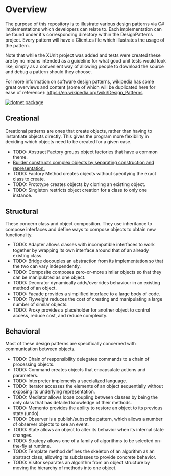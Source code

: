 # Overview
The purpose of this repository is to illustrate various design patterns via C# implementations which developers can relate to. Each implementation can be found under it's corresponding directory within the DesignPatterns project. Every pattern will have a Client.cs file which illustrates the usage of the pattern.

Note that while the XUnit project was added and tests were created these are by no means intended as a guideline for what good unit tests would look like, simply as a convenient way of allowing people to download the source and debug a pattern should they choose.

For more information on software design patterns, wikipedia has some great overviews and content (some of which will be duplicated here for ease of reference): https://en.wikipedia.org/wiki/Design_Patterns  

[![dotnet package](https://github.com/joe-meyer/design-patterns/actions/workflows/push.yml/badge.svg)](https://github.com/joe-meyer/design-patterns/actions/workflows/push.yml)

## Creational
Creational patterns are ones that create objects, rather than having to instantiate objects directly. This gives the program more flexibility in deciding which objects need to be created for a given case.

* TODO: Abstract Factory groups object factories that have a common theme.
* [Builder constructs complex objects by separating construction and representation.](DesignPatterns/Creational/Builder/Client.cs)
* TODO: Factory Method creates objects without specifying the exact class to create.
* TODO: Prototype creates objects by cloning an existing object.
* TODO: Singleton restricts object creation for a class to only one instance.

## Structural
These concern class and object composition. They use inheritance to compose interfaces and define ways to compose objects to obtain new functionality.

* TODO: Adapter allows classes with incompatible interfaces to work together by wrapping its own interface around that of an already existing class.
* TODO: Bridge decouples an abstraction from its implementation so that the two can vary independently.
* TODO: Composite composes zero-or-more similar objects so that they can be manipulated as one object.
* TODO: Decorator dynamically adds/overrides behaviour in an existing method of an object.
* TODO: Facade provides a simplified interface to a large body of code.
* TODO: Flyweight reduces the cost of creating and manipulating a large number of similar objects.
* TODO: Proxy provides a placeholder for another object to control access, reduce cost, and reduce complexity.


## Behavioral
Most of these design patterns are specifically concerned with communication between objects.

* TODO: Chain of responsibility delegates commands to a chain of processing objects.
* TODO: Command creates objects that encapsulate actions and parameters.
* TODO: Interpreter implements a specialized language.
* TODO: Iterator accesses the elements of an object sequentially without exposing its underlying representation.
* TODO: Mediator allows loose coupling between classes by being the only class that has detailed knowledge of their methods.
* TODO: Memento provides the ability to restore an object to its previous state (undo).
* TODO: Observer is a publish/subscribe pattern, which allows a number of observer objects to see an event.
* TODO: State allows an object to alter its behavior when its internal state changes.
* TODO: Strategy allows one of a family of algorithms to be selected on-the-fly at runtime.
* TODO: Template method defines the skeleton of an algorithm as an abstract class, allowing its subclasses to provide concrete behavior.
* TODO: Visitor separates an algorithm from an object structure by moving the hierarchy of methods into one object.